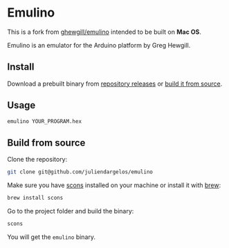 # Emulino

This is a fork from [ghewgill/emulino](https://github.com/ghewgill/emulino) intended to be built on **Mac OS**.

Emulino is an emulator for the Arduino platform by Greg Hewgill.

## Install

Download a prebuilt binary from [repository releases](https://github.com/juliendargelos/emulino/releases) or [build it from source](#build-from-source).

## Usage

```bash
emulino YOUR_PROGRAM.hex
```

## Build from source

Clone the repository:

```bash
git clone git@github.com/juliendargelos/emulino
```

Make sure you have [scons](https://scons.org) installed on your machine or install it with [brew](https://brew.sh):

```bash
brew install scons
```

Go to the project folder and build the binary:

```bash
scons
```

You will get the `emulino` binary.
